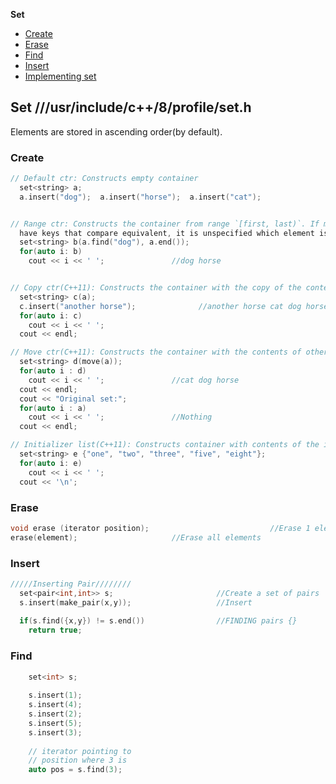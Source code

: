 **Set**
- [Create](#scre)
- [Erase](#er)
- [Find](#f)
- [Insert](#sins)
- [Implementing set](implementing_set.cpp)

## Set ///usr/include/c++/8/profile/set.h
Elements are stored in ascending order(by default).
<a name=scre></a>
### Create
```cpp
// Default ctr: Constructs empty container
  set<string> a;
  a.insert("dog");  a.insert("horse");  a.insert("cat");


// Range ctr: Constructs the container from range `[first, last)`. If multiple elements in the range 
  have keys that compare equivalent, it is unspecified which element is inserted.
  set<string> b(a.find("dog"), a.end());
  for(auto i: b)
    cout << i << ' ';               //dog horse


// Copy ctr(C++11): Constructs the container with the copy of the contents of other.
  set<string> c(a);
  c.insert("another horse");              //another horse cat dog horse
  for(auto i: c)
    cout << i << ' ';
  cout << endl;

// Move ctr(C++11): Constructs the container with the contents of other using move semantics.
  set<string> d(move(a));
  for(auto i : d)
    cout << i << ' ';               //cat dog horse
  cout << endl;
  cout << "Original set:";
  for(auto i : a)
    cout << i << ' ';               //Nothing
  cout << endl;

// Initializer list(C++11): Constructs container with contents of the initializer list.
  set<string> e {"one", "two", "three", "five", "eight"};
  for(auto i: e)
    cout << i << ' ';
  cout << '\n';
```

<a name=er></a>
### Erase
```cpp
void erase (iterator position);                           //Erase 1 element
erase(element);                     //Erase all elements
```

<a name=sins></a>
### Insert
```cpp
/////Inserting Pair////////
  set<pair<int,int>> s;                       //Create a set of pairs
  s.insert(make_pair(x,y));                   //Insert
  
  if(s.find({x,y}) != s.end())                //FINDING pairs {}
    return true;
```

<a name=f></a>
### Find
```cpp
    set<int> s;
 
    s.insert(1);
    s.insert(4);
    s.insert(2);
    s.insert(5);
    s.insert(3);
 
    // iterator pointing to
    // position where 3 is
    auto pos = s.find(3);
```
